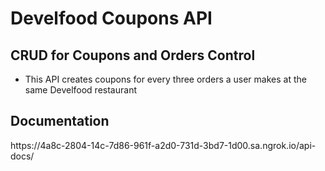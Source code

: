 # Develfood Coupons API

<h2>CRUD for Coupons and Orders Control</h2>
<ul>
<li>This API creates coupons for every three orders a user makes at the same Develfood restaurant</li>
</ul>
<h2>Documentation</h2>
<p>https://4a8c-2804-14c-7d86-961f-a2d0-731d-3bd7-1d00.sa.ngrok.io/api-docs/</p>
